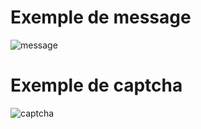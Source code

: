 # Exemple de message
![message](https://media.discordapp.net/attachments/442429986989670402/1047613126897574049/image.png)
# Exemple de captcha
![captcha](https://media.discordapp.net/attachments/748284889744277554/875674159768805376/875102084045873192.png)

